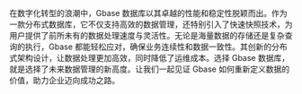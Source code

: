 在数字化转型的浪潮中，Gbase 数据库以其卓越的性能和稳定性脱颖而出。作为一款分布式数据库，它不仅支持高效的数据管理，还特别引入了快速快照技术，为用户提供了前所未有的数据处理速度与灵活性。无论是海量数据的存储还是复杂查询的执行，Gbase 都能轻松应对，确保业务连续性和数据一致性。其创新的分布式架构设计，让数据处理更加高效，同时降低了运维成本。选择 Gbase 数据库，就是选择了未来数据管理的新高度。让我们一起见证 Gbase 如何重新定义数据的价值，助力企业迈向成功之路。